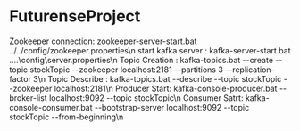 # FuturenseProject


Zookeeper connection: zookeeper-server-start.bat ../../config/zookeeper.properties\n
start kafka server : kafka-server-start.bat ..\..\config\server.properties\n
Topic Creation : kafka-topics.bat --create --topic stockTopic --zookeeper localhost:2181 --partitions 3 --replication-factor 3\n
Topic Describe : kafka-topics.bat --describe --topic stockTopic --zookeeper localhost:2181\n
Producer Start: kafka-console-producer.bat --broker-list localhost:9092 --topic stockTopic\n
Consumer Satrt: kafka-console-consumer.bat --bootstrap-server localhost:9092 --topic stockTopic --from-beginning\n
